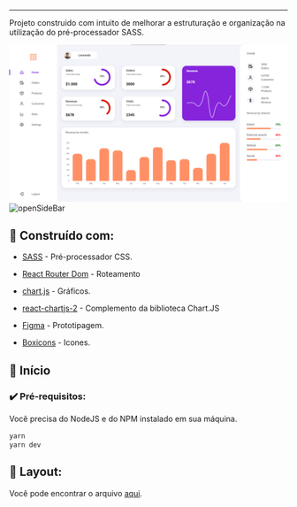 ---

Projeto construido com intuito de melhorar a estruturação e organização na utilização do pré-processador SASS.

![Preview](images/dash.png)
![openSideBar](https://user-images.githubusercontent.com/54782652/153525789-91fccd02-ea8e-44ff-ba09-0e78582cd7b8.gif)

## 🚀 Construído com:

- [SASS](https://sass-lang.com/) - Pré-processador CSS.

- [React Router Dom](https://reactrouter.com/docs/en/v6/getting-started/overview) - Roteamento
- [chart.js](https://www.chartjs.org/) - Gráficos.
- [react-chartjs-2](https://react-chartjs-2.netlify.app/) - Complemento da biblioteca Chart.JS
- [Figma](https://www.figma.com/file/tZH8yyUgLGhRj1oED7wOoK/Dashboard?node-id=0%3A1) - Prototipagem.
- [Boxicons](https://boxicons.com/) - Icones.

## 🏃 Início

### ✔️ Pré-requisitos:

Você precisa do NodeJS e do NPM instalado em sua máquina.

```
yarn
yarn dev

```

## 🔖 Layout:

Você pode encontrar o arquivo [aqui](https://www.figma.com/file/tZH8yyUgLGhRj1oED7wOoK/Dashboard?node-id=0%3A1).
